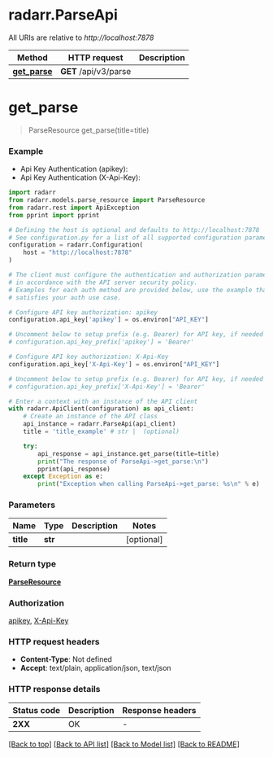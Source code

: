 # radarr.ParseApi

All URIs are relative to *http://localhost:7878*

Method | HTTP request | Description
------------- | ------------- | -------------
[**get_parse**](ParseApi.md#get_parse) | **GET** /api/v3/parse | 


# **get_parse**
> ParseResource get_parse(title=title)



### Example

* Api Key Authentication (apikey):
* Api Key Authentication (X-Api-Key):

```python
import radarr
from radarr.models.parse_resource import ParseResource
from radarr.rest import ApiException
from pprint import pprint

# Defining the host is optional and defaults to http://localhost:7878
# See configuration.py for a list of all supported configuration parameters.
configuration = radarr.Configuration(
    host = "http://localhost:7878"
)

# The client must configure the authentication and authorization parameters
# in accordance with the API server security policy.
# Examples for each auth method are provided below, use the example that
# satisfies your auth use case.

# Configure API key authorization: apikey
configuration.api_key['apikey'] = os.environ["API_KEY"]

# Uncomment below to setup prefix (e.g. Bearer) for API key, if needed
# configuration.api_key_prefix['apikey'] = 'Bearer'

# Configure API key authorization: X-Api-Key
configuration.api_key['X-Api-Key'] = os.environ["API_KEY"]

# Uncomment below to setup prefix (e.g. Bearer) for API key, if needed
# configuration.api_key_prefix['X-Api-Key'] = 'Bearer'

# Enter a context with an instance of the API client
with radarr.ApiClient(configuration) as api_client:
    # Create an instance of the API class
    api_instance = radarr.ParseApi(api_client)
    title = 'title_example' # str |  (optional)

    try:
        api_response = api_instance.get_parse(title=title)
        print("The response of ParseApi->get_parse:\n")
        pprint(api_response)
    except Exception as e:
        print("Exception when calling ParseApi->get_parse: %s\n" % e)
```



### Parameters


Name | Type | Description  | Notes
------------- | ------------- | ------------- | -------------
 **title** | **str**|  | [optional] 

### Return type

[**ParseResource**](ParseResource.md)

### Authorization

[apikey](../README.md#apikey), [X-Api-Key](../README.md#X-Api-Key)

### HTTP request headers

 - **Content-Type**: Not defined
 - **Accept**: text/plain, application/json, text/json

### HTTP response details

| Status code | Description | Response headers |
|-------------|-------------|------------------|
**2XX** | OK |  -  |

[[Back to top]](#) [[Back to API list]](../README.md#documentation-for-api-endpoints) [[Back to Model list]](../README.md#documentation-for-models) [[Back to README]](../README.md)

